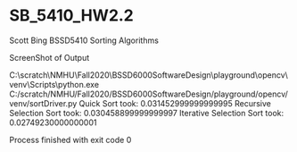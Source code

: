 # SB_5410_HW2.2
Scott Bing BSSD5410 Sorting Algorithms

ScreenShot of Output

C:\scratch\NMHU\Fall2020\BSSD6000SoftwareDesign\playground\opencv\venv\Scripts\python.exe C:/scratch/NMHU/Fall2020/BSSD6000SoftwareDesign/playground/opencv/venv/sortDriver.py
Quick Sort took: 0.031452999999999995
Recursive Selection Sort took: 0.030458899999999997
Iterative Selection Sort took: 0.02749230000000001

Process finished with exit code 0

